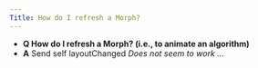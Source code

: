 ```yaml
---
Title: How do I refresh a Morph?
---
```


- **Q How do I refresh a Morph? (i.e., to animate an algorithm)**
- **A** Send self layoutChanged
*Does not seem to work ...*

